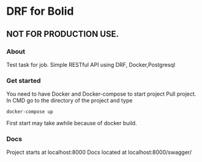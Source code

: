 # DRF for Bolid
## NOT FOR PRODUCTION USE.
### About

Test task for job.
Simple RESTful API using DRF, Docker,Postgresql

### Get started

You need to have Docker and Docker-compose to start project
Pull project. In CMD go to the directory of the project and type

`docker-compose up`

First start may take awhile because of docker build.

### Docs

Project starts at localhost:8000
Docs located at localhost:8000/swagger/
